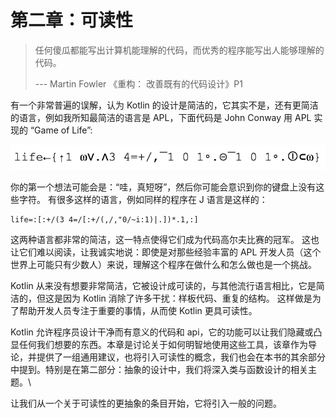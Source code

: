 # 第二章：可读性

> 任何傻瓜都能写出计算机能理解的代码，而优秀的程序能写出人能够理解的代码。&#x20;
>
> &#x20;                                                       \--- Martin Fowler 《重构： 改善既有的代码设计》P1

有一个非常普遍的误解，认为 Kotlin 的设计是简洁的，它其实不是，还有更简洁的语言，例如我所知最简洁的语言是 APL，下面代码是 John Conway 用 APL 实现的 “Game of Life”:

![](<../.gitbook/assets/image (1) (1) (1) (1).png>)

你的第一个想法可能会是：“哇，真短呀”，然后你可能会意识到你的键盘上没有这些字符。 有很多这样的语言，例如同样的程序在 J 语言是这样的：

```
life=:[:+/(3 4=/[:+/(,/,"0/~i:1)|.])*.1,:]
```

这两种语言都非常的简洁，这一特点使得它们成为代码高尔夫比赛的冠军。 这也让它们难以阅读，让我诚实地说：即使是对那些经验丰富的 APL 开发人员（这个世界上可能只有少数人）来说，理解这个程序在做什么和怎么做也是一个挑战。

Kotlin 从来没有想要非常简洁，它被设计成可读的，与其他流行语言相比，它是简洁的，但这是因为 Kotlin 消除了许多干扰：样板代码、重复的结构。 这样做是为了帮助开发人员专注于重要的事情，从而使 Kotlin 更具可读性。

Kotlin 允许程序员设计干净而有意义的代码和 api，它的功能可以让我们隐藏或凸显任何我们想要的东西。本章是讨论关于如何明智地使用这些工具，该章作为导论，并提供了一组通用建议，也将引入可读性的概念，我们也会在本书的其余部分中提到。特别是在第二部分：抽象的设计中，我们将深入类与函数设计的相关主题。\


让我们从一个关于可读性的更抽象的条目开始，它将引入一般的问题。
